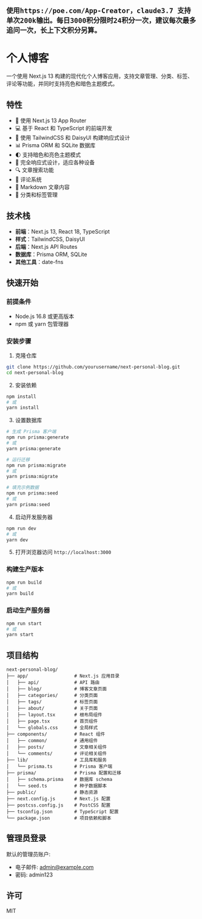 `使用https://poe.com/App-Creator，claude3.7 支持单次200k输出。每日3000积分限时24积分一次，建议每次最多追问一次，长上下文积分另算。`
------
# 个人博客

一个使用 Next.js 13 构建的现代化个人博客应用，支持文章管理、分类、标签、评论等功能，并同时支持亮色和暗色主题模式。

## 特性

- 🚀 使用 Next.js 13 App Router
- 💻 基于 React 和 TypeScript 的前端开发
- 🎨 使用 TailwindCSS 和 DaisyUI 构建响应式设计
- 📊 Prisma ORM 和 SQLite 数据库
- 🌓 支持暗色和亮色主题模式
- 📱 完全响应式设计，适应各种设备
- 🔍 文章搜索功能
- 💬 评论系统
- 📝 Markdown 文章内容
- 📂 分类和标签管理

## 技术栈

- **前端**：Next.js 13, React 18, TypeScript
- **样式**：TailwindCSS, DaisyUI
- **后端**：Next.js API Routes
- **数据库**：Prisma ORM, SQLite
- **其他工具**：date-fns

## 快速开始

### 前提条件

- Node.js 16.8 或更高版本
- npm 或 yarn 包管理器

### 安装步骤

1. 克隆仓库

```bash
git clone https://github.com/yourusername/next-personal-blog.git
cd next-personal-blog
```

2. 安装依赖

```bash
npm install
# 或
yarn install
```

3. 设置数据库

```bash
# 生成 Prisma 客户端
npm run prisma:generate
# 或
yarn prisma:generate

# 运行迁移
npm run prisma:migrate
# 或
yarn prisma:migrate

# 填充示例数据
npm run prisma:seed
# 或
yarn prisma:seed
```

4. 启动开发服务器

```bash
npm run dev
# 或
yarn dev
```

5. 打开浏览器访问 `http://localhost:3000`

### 构建生产版本

```bash
npm run build
# 或
yarn build
```

### 启动生产服务器

```bash
npm run start
# 或
yarn start
```

## 项目结构

```
next-personal-blog/
├── app/                 # Next.js 应用目录
│   ├── api/             # API 路由
│   ├── blog/            # 博客文章页面
│   ├── categories/      # 分类页面
│   ├── tags/            # 标签页面
│   ├── about/           # 关于页面
│   ├── layout.tsx       # 根布局组件
│   ├── page.tsx         # 首页组件
│   └── globals.css      # 全局样式
├── components/          # React 组件
│   ├── common/          # 通用组件
│   ├── posts/           # 文章相关组件
│   └── comments/        # 评论相关组件
├── lib/                 # 工具库和服务
│   └── prisma.ts        # Prisma 客户端
├── prisma/              # Prisma 配置和迁移
│   ├── schema.prisma    # 数据库 schema
│   └── seed.ts          # 种子数据脚本
├── public/              # 静态资源
├── next.config.js       # Next.js 配置
├── postcss.config.js    # PostCSS 配置
├── tsconfig.json        # TypeScript 配置
└── package.json         # 项目依赖和脚本
```

## 管理员登录

默认的管理员账户:

- 电子邮件: admin@example.com
- 密码: admin123

## 许可

MIT

